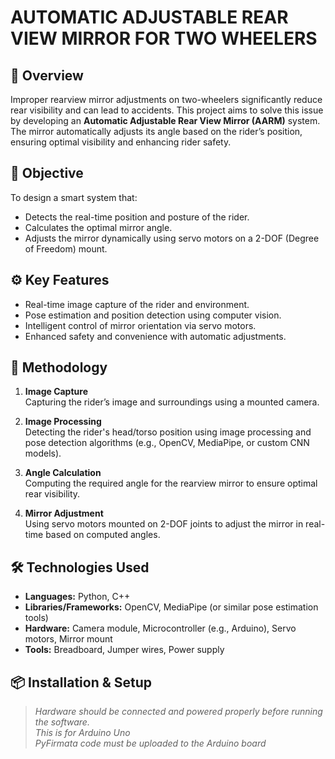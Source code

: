 # AUTOMATIC ADJUSTABLE REAR VIEW MIRROR FOR TWO WHEELERS

## 📌 Overview

Improper rearview mirror adjustments on two-wheelers significantly reduce rear visibility and can lead to accidents. This project aims to solve this issue by developing an **Automatic Adjustable Rear View Mirror (AARM)** system. The mirror automatically adjusts its angle based on the rider’s position, ensuring optimal visibility and enhancing rider safety.

## 🎯 Objective

To design a smart system that:

- Detects the real-time position and posture of the rider.
- Calculates the optimal mirror angle.
- Adjusts the mirror dynamically using servo motors on a 2-DOF (Degree of Freedom) mount.

## ⚙️ Key Features

- Real-time image capture of the rider and environment.
- Pose estimation and position detection using computer vision.
- Intelligent control of mirror orientation via servo motors.
- Enhanced safety and convenience with automatic adjustments.

## 🧠 Methodology

1. **Image Capture**  
   Capturing the rider’s image and surroundings using a mounted camera.

2. **Image Processing**  
   Detecting the rider's head/torso position using image processing and pose detection algorithms (e.g., OpenCV, MediaPipe, or custom CNN models).

3. **Angle Calculation**  
   Computing the required angle for the rearview mirror to ensure optimal rear visibility.

4. **Mirror Adjustment**  
   Using servo motors mounted on 2-DOF joints to adjust the mirror in real-time based on computed angles.

## 🛠️ Technologies Used

- **Languages:** Python, C++
- **Libraries/Frameworks:** OpenCV, MediaPipe (or similar pose estimation tools)
- **Hardware:** Camera module, Microcontroller (e.g., Arduino), Servo motors, Mirror mount
- **Tools:** Breadboard, Jumper wires, Power supply

## 📦 Installation & Setup

> _Hardware should be connected and powered properly before running the software._  
> _This is for Arduino Uno_  
> _PyFirmata code must be uploaded to the Arduino board_
